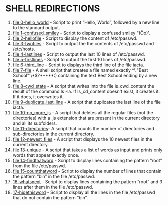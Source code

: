 # SHELL REDIRECTIONS

1. [file 0-hello_world](./0-hello_world) -  Script to print “Hello, World”, followed by a new line to the standard output.
2. [file 1-confused_smiley](./1-confused_smiley) - Script to display a confused smiley "(Ôo)'.
3. [file 2-hellofile](./2-hellofile) - Script to display the content of /etc/passwd.
4. [file 3-twofiles](./3-twofiles) - Script to output the the contents of /etc/passwd and /etc/hosts.
5. [file 4-lastlines](./4-lastlines) - Script to output the last 10 lines of /etc/passwd.
6. [file 5-firstlines](./5-firstlines) - Script to output the first 10 lines of /etc/passwd.
7. [file 6-third_line](./6-third_line) - Script to displays the third line of the file iacta.
8. [file 7-file](./7-file) - A shell script that creates a file named exactly \*\\'"Best School"\'\\*$\?\*\*\*\*\*:) containing the text Best School ending by a new line.
9. [file 8-cwd_state](./8-cwd_state) - A script that writes into the file ls_cwd_content the result of the command ls -la. If ls_cd_content doesn't exist, it creates it. If it does, it overwrites it.
10. [file 9-duplicate_last_line](./9-duplicate_last_line) - A script that duplicates the last line of the file iacta.
11. [file 10-no_more_js](./10-no_more_js) - A script that deletes all the regular files (not the directories) with a .js extension that are present in the current directory and all its subfolders.
12. [file 11-directories](./11-directories)- A script that counts the number of directories and sub-directories in the current directory.
13. [file 12-newest_files](./12-newest_files) - A script that displays the 10 newest files in the current directory.
14. [file 13-unique](./13-unique) - A script that takes a list of words as input and prints only words that appear exactly once.
15. [file 14-findthatword](./14-findthatword) - Script to display lines containing the pattern “root” from the file /etc/passwd.
16. [file 15-countthatword](./15-countthatword) - Script to display the number of lines that contain the pattern “bin” in the file /etc/passwd.
17. [16-whatsnext](./16-whatsnext) - Script to display lines containing the pattern “root” and 3 lines after them in the file /etc/passwd.
18. [17-hidethisword](./17-hidethisword) - Script to display all the lines in the file /etc/passwd that do not contain the pattern “bin”.
